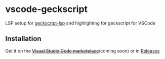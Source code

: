# vscode-geckscript

LSP setup for [geckscript-lsp](https://github.com/WarZone762/geckscript-lsp) and highlighting for geckscript for VSCode

## Installation

Get it on the ~~[Visual Studio Code marketplace](https://marketplace.visualstudio.com/items?itemName=warzone762.geckscript)~~(coming soon)
or in [Releases](https://github.com/WarZone762/vscode-geckscript/releases)
